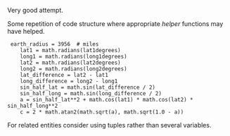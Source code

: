 Very good attempt.

Some repetition of code structure where appropriate *helper* functions may have helped.

```
 earth_radius = 3956  # miles
    lat1 = math.radians(lat1degrees)
    long1 = math.radians(long1degrees)
    lat2 = math.radians(lat2degrees)
    long2 = math.radians(long2degrees)
    lat_difference = lat2 - lat1
    long_difference = long2 - long1
    sin_half_lat = math.sin(lat_difference / 2)
    sin_half_long = math.sin(long_difference / 2)
    a = sin_half_lat**2 + math.cos(lat1) * math.cos(lat2) * sin_half_long**2
    c = 2 * math.atan2(math.sqrt(a), math.sqrt(1.0 - a))
```
For related entities consider using tuples rather than several variables.
